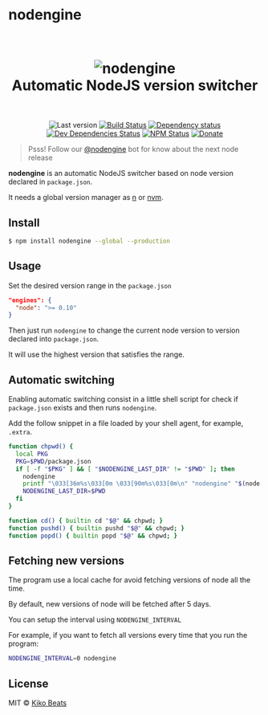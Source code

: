 # nodengine

<h1 align="center">
  <br>
  <img src="http://g.recordit.co/pMGKmq4ycR.gif" alt="nodengine">
  <br>
  Automatic NodeJS version switcher
  <br>
  <br>
</h1>

<p align="center"><img src="https://img.shields.io/github/tag/Kikobeats/nodengine.svg?style=flat-square" alt="Last version">
<a href="https://travis-ci.org/Kikobeats/nodengine"><img src="http://img.shields.io/travis/Kikobeats/nodengine/master.svg?style=flat-square" alt="Build Status"></a>
<a href="https://david-dm.org/Kikobeats/nodengine"><img src="http://img.shields.io/david/Kikobeats/nodengine.svg?style=flat-square" alt="Dependency status"></a>
<a href="https://david-dm.org/Kikobeats/nodengine#info=devDependencies"><img src="http://img.shields.io/david/dev/Kikobeats/nodengine.svg?style=flat-square" alt="Dev Dependencies Status"></a>
<a href="https://www.npmjs.org/package/nodengine"><img src="http://img.shields.io/npm/dm/nodengine.svg?style=flat-square" alt="NPM Status"></a>
<a href="https://paypal.me/Kikobeats"><img src="https://img.shields.io/badge/donate-paypal-blue.svg?style=flat-square" alt="Donate"></a></p>

> Psss! Follow our [@nodengine](https://twitter.com/nodengine) bot for know about the next node release

**nodengine** is an automatic NodeJS switcher based on node version declared in `package.json`.

It needs a global version manager as [n](https://www.npmjs.com/package/n) or [nvm](https://www.npmjs.com/package/nvm).

## Install

```bash
$ npm install nodengine --global --production
```

## Usage
Set the desired version range in the `package.json`

```json
"engines": {
  "node": ">= 0.10"
}
```

Then just run `nodengine` to change the current node version to version declared into `package.json`.

It will use the highest version that satisfies the range.

## Automatic switching

Enabling automatic switching consist in a little shell script for check if `package.json` exists and then runs `nodengine`.

Add the follow snippet in a file loaded by your shell agent, for example, `.extra`.

```bash
function chpwd() {
  local PKG
  PKG=$PWD/package.json
  if [ -f "$PKG" ] && [ "$NODENGINE_LAST_DIR" != "$PWD" ]; then
    nodengine
    printf "\033[36m%s\033[0m \033[90m%s\033[0m\n" "nodengine" "$(node --version)"
    NODENGINE_LAST_DIR=$PWD
  fi
}

function cd() { builtin cd "$@" && chpwd; }
function pushd() { builtin pushd "$@" && chpwd; }
function popd() { builtin popd "$@" && chpwd; }
```

## Fetching new versions

The program use a local cache for avoid fetching versions of node all the time.

By default, new versions of node will be fetched after 5 days.

You can setup the interval using `NODENGINE_INTERVAL`

For example, if you want to fetch all versions every time that you run the program:

```bash
NODENGINE_INTERVAL=0 nodengine
```

## License

MIT © [Kiko Beats](http://kikobeats.com)
